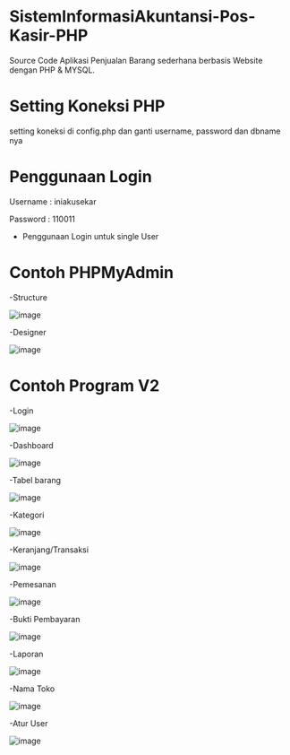 # SistemInformasiAkuntansi-Pos-Kasir-PHP
Source Code Aplikasi Penjualan Barang sederhana berbasis Website dengan PHP &amp; MYSQL.

# Setting Koneksi PHP
setting koneksi di config.php dan ganti username, password dan dbname nya

# Penggunaan Login
Username : iniakusekar

Password : 110011
* Penggunaan Login untuk single User

# Contoh PHPMyAdmin
-Structure

![image](https://github.com/SekarwangiLarasati/SistemInformasiAkuntansi-Pos-Kasir-PHP/assets/78289802/45f1883c-2850-42c3-beb1-e26bfcfb8ce9)


-Designer

![image](https://github.com/SekarwangiLarasati/SistemInformasiAkuntansi-Pos-Kasir-PHP/assets/78289802/2cde5f45-05de-435d-abad-3c32e734a26c)


# Contoh Program V2
-Login

![image](https://github.com/SekarwangiLarasati/SistemInformasiAkuntansi-Pos-Kasir-PHP/assets/78289802/dcde6c9c-f5fe-4f70-9b50-dd42a204e0a6)

-Dashboard

![image](https://github.com/SekarwangiLarasati/SistemInformasiAkuntansi-Pos-Kasir-PHP/assets/78289802/88c318aa-9c61-4a68-8223-92928e6735df)

-Tabel barang

![image](https://github.com/SekarwangiLarasati/SistemInformasiAkuntansi-Pos-Kasir-PHP/assets/78289802/88a2ac3c-1c3d-403e-b26f-edf7c8db8aed)

-Kategori

![image](https://github.com/SekarwangiLarasati/SistemInformasiAkuntansi-Pos-Kasir-PHP/assets/78289802/2d53df7f-2757-45a6-9b8f-47f18a3005c7)

-Keranjang/Transaksi 

![image](https://github.com/SekarwangiLarasati/SistemInformasiAkuntansi-Pos-Kasir-PHP/assets/78289802/19aa29ca-f453-48dd-988b-e6028eceb580)

-Pemesanan

![image](https://github.com/SekarwangiLarasati/SistemInformasiAkuntansi-Pos-Kasir-PHP/assets/78289802/adb28cd0-37fc-4a96-bc13-068b848f16b2)

-Bukti Pembayaran

![image](https://github.com/SekarwangiLarasati/SistemInformasiAkuntansi-Pos-Kasir-PHP/assets/78289802/549710b2-1213-4916-9eee-f911aa68673e)

-Laporan

![image](https://github.com/SekarwangiLarasati/SistemInformasiAkuntansi-Pos-Kasir-PHP/assets/78289802/da5d742d-8bc3-4272-88d1-33de6b6bd74b)

-Nama Toko

![image](https://github.com/SekarwangiLarasati/SistemInformasiAkuntansi-Pos-Kasir-PHP/assets/78289802/df94e885-550a-482b-bc7b-09ae580b52dc)

-Atur User

![image](https://github.com/SekarwangiLarasati/SistemInformasiAkuntansi-Pos-Kasir-PHP/assets/78289802/48c3db4c-1ed9-405a-9caa-e03a9eb2846f)

